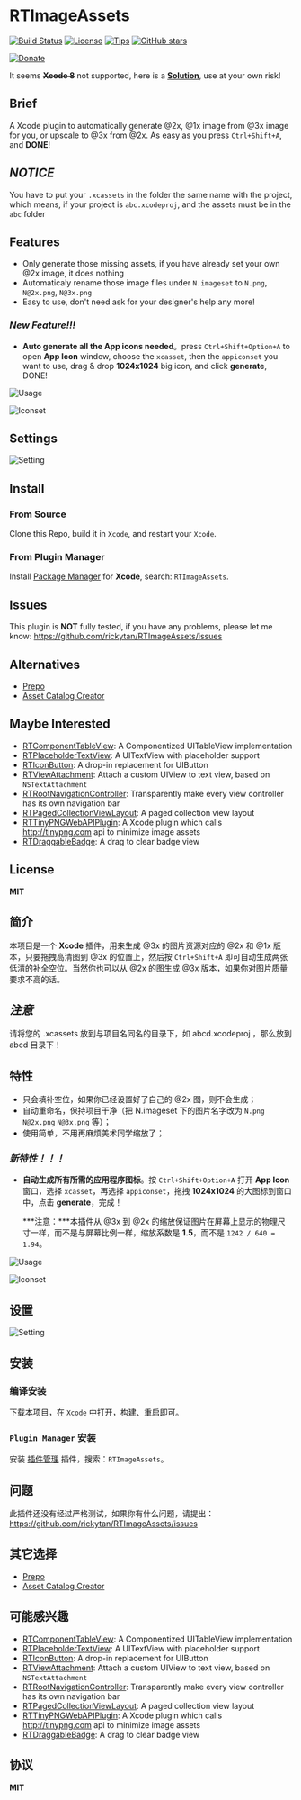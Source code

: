 
RTImageAssets
=============
[![Build Status](https://travis-ci.org/rickytan/RTImageAssets.svg)](https://travis-ci.org/rickytan/RTImageAssets)
[![License](http://img.shields.io/badge/license-MIT-yellowgreen.svg)](./LICENSE)
[![Tips](https://img.shields.io/gratipay/rickytan.svg)](https://gratipay.com/~rickytan/)
[![GitHub stars](https://img.shields.io/github/stars/rickytan/RTImageAssets.svg?style=social&label=Star)](https://github.com/rickytan/RTImageAssets)

[![Donate](https://www.paypalobjects.com/webstatic/en_US/btn/btn_donate_pp_142x27.png "Donate me a cup of coffee")](http://rickytan.cn/donate/ "Donate me a cup of coffee")



It seems ~~**Xcode 8**~~ not supported, here is a **[Solution](https://github.com/fpg1503/MakeXcodeGr8Again)**, use at your own risk!

Brief
---
A Xcode plugin to automatically generate @2x, @1x image from @3x image for you, or upscale to @3x from @2x. As easy as you press `Ctrl+Shift+A`, and **DONE**!


_NOTICE_
---
You have to put your `.xcassets` in the folder the same name with the project, which means, if your project is `abc.xcodeproj`, and the assets must be in the `abc` folder


Features
---
- Only generate those missing assets, if you have already set your own @2x image, it does nothing
- Automaticaly rename those image files under `N.imageset` to `N.png`, `N@2x.png`, `N@3x.png`
- Easy to use, don't need ask for your designer's help any more!

### _New Feature!!!_
- **Auto generate all the App icons needed**。press `Ctrl+Shift+Option+A` to open **App Icon** window, choose the  `xcasset`, then the `appiconset` you want to use, drag & drop **1024x1024** big icon, and click **generate**, DONE!

![Usage](./ScreenCap/usage.gif)

![Iconset](./ScreenCap/iconset-gen.gif)


Settings
---
![Setting](./ScreenCap/p.png)


Install
---

### From Source
Clone this Repo, build it in `Xcode`, and restart your `Xcode`.

### From Plugin Manager
Install [Package Manager](http://alcatraz.io/) for **Xcode**, search: `RTImageAssets`.


Issues
---
This plugin is **NOT** fully tested, if you have any problems, please let me know: <https://github.com/rickytan/RTImageAssets/issues>


Alternatives
---
+ [Prepo](http://wearemothership.com/work/prepo/)
+ [Asset Catalog Creator](https://itunes.apple.com/us/app/asset-catalog-creator-app/id809625456?mt=12)


Maybe Interested
---
+ [RTComponentTableView](https://github.com/rickytan/RTComponentTableView): A Componentized UITableView implementation
+ [RTPlaceholderTextView](https://github.com/rickytan/RTPlaceholderTextView): A UITextView with placeholder support
+ [RTIconButton](https://github.com/rickytan/RTIconButton): A drop-in replacement for UIButton
+ [RTViewAttachment](https://github.com/rickytan/RTViewAttachment): Attach a custom UIView to text view, based on `NSTextAttachment`
+ [RTRootNavigationController](https://github.com/rickytan/RTRootNavigationController): Transparently make every view controller has its own navigation bar
+ [RTPagedCollectionViewLayout](https://github.com/rickytan/RTPagedCollectionViewLayout): A paged collection view layout
+ [RTTinyPNGWebAPIPlugin](https://github.com/rickytan/RTTinyPNGWebAPIPlugin): A Xcode plugin which calls <http://tinypng.com> api to minimize image assets
+ [RTDraggableBadge](https://github.com/rickytan/RTDraggableBadge): A drag to clear badge view


License
---
**MIT**


简介
---
本项目是一个 **Xcode** 插件，用来生成 @3x 的图片资源对应的 @2x 和 @1x 版本，只要拖拽高清图到 @3x 的位置上，然后按 `Ctrl+Shift+A` 即可自动生成两张低清的补全空位。当然你也可以从 @2x 的图生成 @3x 版本，如果你对图片质量要求不高的话。


_注意_
---
请将您的 .xcassets 放到与项目名同名的目录下，如 abcd.xcodeproj ，那么放到 abcd 目录下！


特性
---
- 只会填补空位，如果你已经设置好了自己的 @2x 图，则不会生成；
- 自动重命名，保持项目干净（把 N.imageset 下的图片名字改为 `N.png` `N@2x.png` `N@3x.png` 等）；
- 使用简单，不用再麻烦美术同学缩放了；

### _新特性！！！_
- **自动生成所有所需的应用程序图标**。按 `Ctrl+Shift+Option+A` 打开 **App Icon** 窗口，选择 `xcasset`，再选择 `appiconset`，拖拽 **1024x1024** 的大图标到窗口中，点击 **generate**，完成！

    ***注意：***本插件从 @3x 到 @2x 的缩放保证图片在屏幕上显示的物理尺寸一样，而不是与屏幕比例一样，缩放系数是 **1.5**，而不是 `1242 / 640 = 1.94`。

![Usage](./ScreenCap/usage.gif)

![Iconset](./ScreenCap/iconset-gen.gif)


设置
---
![Setting](./ScreenCap/p.png)


安装
---

### 编译安装
下载本项目，在 `Xcode` 中打开，构建、重启即可。

### `Plugin Manager` 安装
安装 [插件管理](http://alcatraz.io/) 插件，搜索：`RTImageAssets`。


问题
---
此插件还没有经过严格测试，如果你有什么问题，请提出：<https://github.com/rickytan/RTImageAssets/issues>


其它选择
---
+ [Prepo](http://wearemothership.com/work/prepo/)
+ [Asset Catalog Creator](https://itunes.apple.com/us/app/asset-catalog-creator-app/id809625456?mt=12)


可能感兴趣
---
+ [RTComponentTableView](https://github.com/rickytan/RTComponentTableView): A Componentized UITableView implementation
+ [RTPlaceholderTextView](https://github.com/rickytan/RTPlaceholderTextView): A UITextView with placeholder support
+ [RTIconButton](https://github.com/rickytan/RTIconButton): A drop-in replacement for UIButton
+ [RTViewAttachment](https://github.com/rickytan/RTViewAttachment): Attach a custom UIView to text view, based on `NSTextAttachment`
+ [RTRootNavigationController](https://github.com/rickytan/RTRootNavigationController): Transparently make every view controller has its own navigation bar
+ [RTPagedCollectionViewLayout](https://github.com/rickytan/RTPagedCollectionViewLayout): A paged collection view layout
+ [RTTinyPNGWebAPIPlugin](https://github.com/rickytan/RTTinyPNGWebAPIPlugin): A Xcode plugin which calls <http://tinypng.com> api to minimize image assets
+ [RTDraggableBadge](https://github.com/rickytan/RTDraggableBadge): A drag to clear badge view


协议
---
**MIT**

